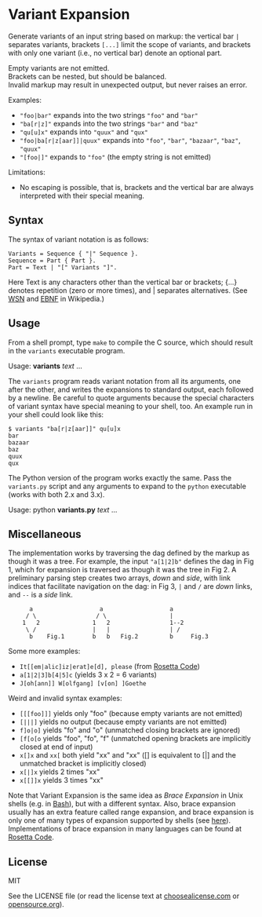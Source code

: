 

Variant Expansion
=================

Generate variants of an input string based on markup:
the vertical bar `|` separates variants, brackets `[...]` limit
the scope of variants, and brackets with only one variant (i.e.,
no vertical bar) denote an optional part.

Empty variants are not emitted.  
Brackets can be nested, but should be balanced.  
Invalid markup may result in unexpected output, but never raises an error.

Examples:

 * `"foo|bar"` expands into the two strings `"foo"` and `"bar"`
 * `"ba[r|z]"` expands into the two strings `"bar"` and `"baz"`
 * `"qu[u]x"` expands into `"quux"` and `"qux"`
 * `"foo|ba[r|z[aar]]|quux"` expands
   into `"foo"`, `"bar"`, `"bazaar"`, `"baz"`, `"quux"`
 * `"[foo|]"` expands to `"foo"` (the empty string is not emitted)

Limitations:

 * No escaping is possible, that is, brackets and the vertical bar
   are always interpreted with their special meaning.


Syntax
------

The syntax of variant notation is as follows:

```
Variants = Sequence { "|" Sequence }.  
Sequence = Part { Part }.  
Part = Text | "[" Variants "]".
```

Here Text is any characters other than the vertical bar or brackets;
{...} denotes repetition (zero or more times), and | separates alternatives.
(See [WSN][wsn] and [EBNF][ebnf] in Wikipedia.)

[wsn]: https://en.wikipedia.org/wiki/Wirth_syntax_notation
[ebnf]: https://en.wikipedia.org/wiki/Extended_Backus-Naur_form


Usage
-----

From a shell prompt, type `make` to compile the C source,
which should result in the `variants` executable program.

Usage: **variants** _text_ ...

The `variants` program reads variant notation from all its arguments,
one after the other, and writes the expansions to standard output, each
followed by a newline. Be careful to quote arguments because the special
characters of variant syntax have special meaning to your shell, too.
An example run in your shell could look like this:

```
$ variants "ba[r|z[aar]]" qu[u]x
bar
bazaar
baz
quux
qux
```

The Python version of the program works exactly the same.
Pass the `variants.py` script and any arguments to expand
to the `python` executable (works with both 2.x and 3.x).

Usage: python **variants.py** _text_ ...


Miscellaneous
-------------

The implementation works by traversing the dag defined by the markup
as though it was a tree. For example, the input `"a[1|2]b"` defines
the dag in Fig 1, which for expansion is traversed as though it was
the tree in Fig 2. A preliminary parsing step creates two arrays,
_down_ and _side_, with link indices that facilitate navigation on the dag:
in Fig 3, `|` and `/` are _down_ links, and `--` is a _side_ link.

          a                   a                   a
         / \                 / \                  |
        1   2               1   2                 1--2
         \ /                |   |                 | /
          b    Fig.1        b   b   Fig.2         b     Fig.3

Some more examples:

 * `It[[em|alic]iz|erat]e[d], please` (from [Rosetta Code][rc])
 * `a[1|2|3]b[4|5]c` (yields 3 x 2 = 6 variants)
 * `J[oh[ann]] W[olfgang] [v[on] ]Goethe`

Weird and invalid syntax examples:

 * `[[[foo]]]` yields only "foo" (because empty variants are not emitted)
 * `[|||]` yields no output (because empty variants are not emitted)
 * `f]o|o]` yields "fo" and "o" (unmatched closing brackets are ignored)
 * `[f[o[o` yields "foo", "fo", "f"
    (unmatched opening brackets are implicitly closed at end of input)
 * `x[]x` and `xx[` both yield "xx" and "xx"
    ([] is equivalent to [|] and the unmatched bracket is implicitly closed)
 * `x[|]x` yields 2 times "xx"
 * `x[[]]x` yields 3 times "xx"

Note that Variant Expansion is the same idea as *Brace Expansion* 
in Unix shells (e.g. in [Bash][bash]), but with a different syntax.
Also, brace expansion usually has an extra feature called range
expansion, and brace expansion is only one of many types of expansion
supported by shells (see [here][lcorg]). Implementations of brace
expansion in many languages can be found at [Rosetta Code][rc].

[rc]: https://rosettacode.org/wiki/Brace_expansion
[bash]: https://www.gnu.org/software/bash/manual/html_node/Brace-Expansion.html
[lcorg]: http://linuxcommand.org/lc3_lts0080.php


License
-------

MIT

See the LICENSE file (or read the license text
at [choosealicense.com](https://choosealicense.com/licenses/mit/)
or [opensource.org](https://opensource.org/licenses/MIT)).

